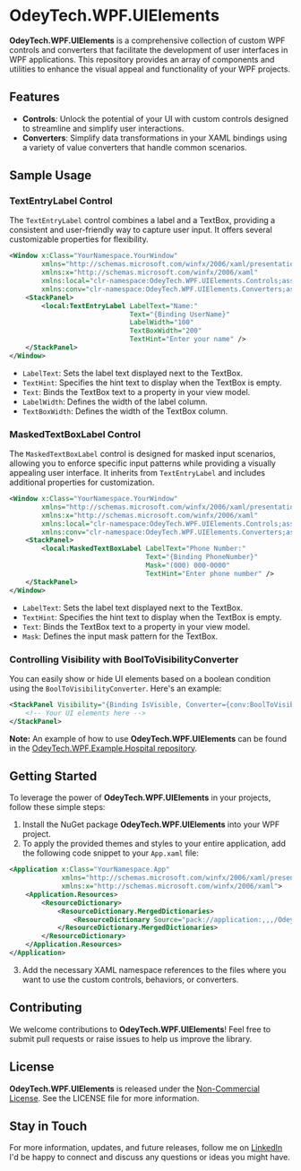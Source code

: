 # OdeyTech.WPF.UIElements

**OdeyTech.WPF.UIElements** is a comprehensive collection of custom WPF controls and converters that facilitate the development of user interfaces in WPF applications. This repository provides an array of components and utilities to enhance the visual appeal and functionality of your WPF projects.

## Features

- **Controls**: Unlock the potential of your UI with custom controls designed to streamline and simplify user interactions.
- **Converters**: Simplify data transformations in your XAML bindings using a variety of value converters that handle common scenarios.

## Sample Usage

### TextEntryLabel Control

The `TextEntryLabel` control combines a label and a TextBox, providing a consistent and user-friendly way to capture user input. It offers several customizable properties for flexibility.

~~~xml
<Window x:Class="YourNamespace.YourWindow"
        xmlns="http://schemas.microsoft.com/winfx/2006/xaml/presentation"
        xmlns:x="http://schemas.microsoft.com/winfx/2006/xaml"
        xmlns:local="clr-namespace:OdeyTech.WPF.UIElements.Controls;assembly=OdeyTech.WPF.UIElements"
        xmlns:conv="clr-namespace:OdeyTech.WPF.UIElements.Converters;assembly=OdeyTech.WPF.UIElements">
    <StackPanel>
        <local:TextEntryLabel LabelText="Name:"
                              Text="{Binding UserName}"
                              LabelWidth="100"
                              TextBoxWidth="200"
                              TextHint="Enter your name" />
    </StackPanel>
</Window>
~~~

-   `LabelText`: Sets the label text displayed next to the TextBox.
-   `TextHint`: Specifies the hint text to display when the TextBox is empty.
-   `Text`: Binds the TextBox text to a property in your view model.
-   `LabelWidth`: Defines the width of the label column.
-   `TextBoxWidth`: Defines the width of the TextBox column.

### MaskedTextBoxLabel Control

The `MaskedTextBoxLabel` control is designed for masked input scenarios, allowing you to enforce specific input patterns while providing a visually appealing user interface. It inherits from `TextEntryLabel` and includes additional properties for customization.

~~~xml
<Window x:Class="YourNamespace.YourWindow"
        xmlns="http://schemas.microsoft.com/winfx/2006/xaml/presentation"
        xmlns:x="http://schemas.microsoft.com/winfx/2006/xaml"
        xmlns:local="clr-namespace:OdeyTech.WPF.UIElements.Controls;assembly=OdeyTech.WPF.UIElements"
        xmlns:conv="clr-namespace:OdeyTech.WPF.UIElements.Converters;assembly=OdeyTech.WPF.UIElements">
    <StackPanel>
        <local:MaskedTextBoxLabel LabelText="Phone Number:"
                                  Text="{Binding PhoneNumber}"
                                  Mask="(000) 000-0000"
                                  TextHint="Enter phone number" />
    </StackPanel>
</Window>
~~~

- `LabelText`: Sets the label text displayed next to the TextBox.
- `TextHint`: Specifies the hint text to display when the TextBox is empty.
- `Text`: Binds the TextBox text to a property in your view model.
- `Mask`: Defines the input mask pattern for the TextBox.

### Controlling Visibility with BoolToVisibilityConverter

You can easily show or hide UI elements based on a boolean condition using the `BoolToVisibilityConverter`. Here's an example:

~~~xml
<StackPanel Visibility="{Binding IsVisible, Converter={conv:BoolToVisibilityConverter}}">
    <!-- Your UI elements here -->
</StackPanel>
~~~

**Note:** An example of how to use **OdeyTech.WPF.UIElements** can be found in the [OdeyTech.WPF.Example.Hospital repository][Example].

## Getting Started

To leverage the power of **OdeyTech.WPF.UIElements** in your projects, follow these simple steps:

1. Install the NuGet package **OdeyTech.WPF.UIElements** into your WPF project.
2. To apply the provided themes and styles to your entire application, add the following code snippet to your `App.xaml` file:

~~~xml
<Application x:Class="YourNamespace.App"
             xmlns="http://schemas.microsoft.com/winfx/2006/xaml/presentation"
             xmlns:x="http://schemas.microsoft.com/winfx/2006/xaml">
    <Application.Resources>
        <ResourceDictionary>
            <ResourceDictionary.MergedDictionaries>
                <ResourceDictionary Source="pack://application:,,,/OdeyTech.WPF.UIElements;component/Themes/Generic.xaml" />
            </ResourceDictionary.MergedDictionaries>
        </ResourceDictionary>
    </Application.Resources>
</Application>
~~~

3. Add the necessary XAML namespace references to the files where you want to use the custom controls, behaviors, or converters.

## Contributing

We welcome contributions to **OdeyTech.WPF.UIElements**! Feel free to submit pull requests or raise issues to help us improve the library.

## License

**OdeyTech.WPF.UIElements** is released under the [Non-Commercial License][LICENSE]. See the LICENSE file for more information.

## Stay in Touch

For more information, updates, and future releases, follow me on [LinkedIn][LIn] I'd be happy to connect and discuss any questions or ideas you might have.

[//]: #
   [LIn]: <https://www.linkedin.com/in/anodeychuk/>
   [LICENSE]: <https://github.com/anodeychuk/OdeyTech.WPF.UIElements/blob/main/LICENSE>
   [Example]: <https://github.com/anodeychuk/OdeyTech.WPF.Example.Hospital>